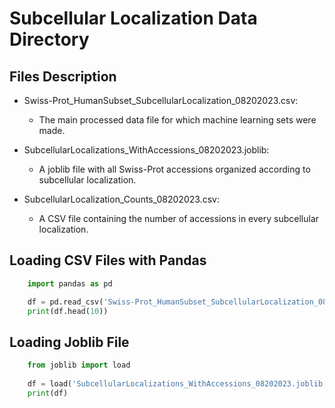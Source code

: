 # Subcellular Localization Data Directory

## Files Description

- Swiss-Prot_HumanSubset_SubcellularLocalization_08202023.csv:
  - The main processed data file for which machine learning sets were made.

- SubcellularLocalizations_WithAccessions_08202023.joblib:
  - A joblib file with all Swiss-Prot accessions organized according to subcellular localization.

- SubcellularLocalization_Counts_08202023.csv:
  - A CSV file containing the number of accessions in every subcellular localization.

## Loading CSV Files with Pandas


```python  
    import pandas as pd  

    df = pd.read_csv('Swiss-Prot_HumanSubset_SubcellularLocalization_08202023.csv')  
    print(df.head(10))    
```

## Loading Joblib File

```python
    from joblib import load  
    
    df = load('SubcellularLocalizations_WithAccessions_08202023.joblib')  
    print(df)  
```
